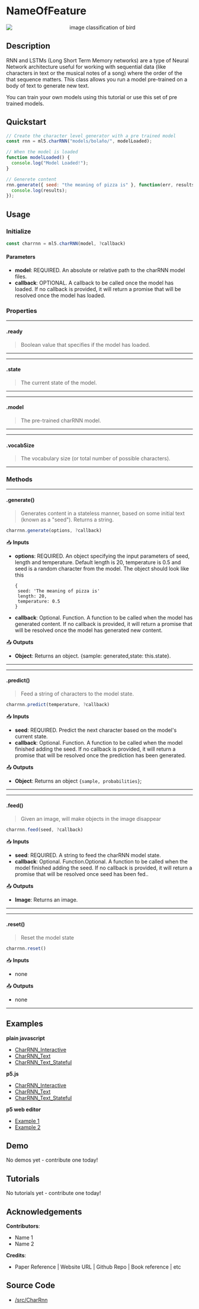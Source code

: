 # NameOfFeature


<center>
    <img style="display:block; max-height:20rem" alt="image classification of bird" src="https://via.placeholder.com/150">
</center>


## Description

RNN and LSTMs (Long Short Term Memory networks) are a type of Neural Network architecture useful for working with sequential data (like characters in text or the musical notes of a song) where the order of the that sequence matters. This class allows you run a model pre-trained on a body of text to generate new text.

You can train your own models using this tutorial or use this set of pre trained models.

## Quickstart

```js
// Create the character level generator with a pre trained model
const rnn = ml5.charRNN("models/bolaño/", modelLoaded);

// When the model is loaded
function modelLoaded() {
  console.log("Model Loaded!");
}

// Generete content
rnn.generate({ seed: "the meaning of pizza is" }, function(err, results) {
  console.log(results);
});
```


## Usage

### Initialize

```js
const charrnn = ml5.charRNN(model, ?callback)
```

#### Parameters
* **model**: REQUIRED. An absolute or relative path to the charRNN model files.
* **callback**: OPTIONAL. A callback to be called once the model has loaded. If no callback is provided, it will return a promise that will be resolved once the model has loaded.

### Properties


***
#### .ready
> Boolean value that specifies if the model has loaded.
***

***
#### .state
> The current state of the model.
***

***
#### .model
> The pre-trained charRNN model.
***

***
#### .vocabSize
> The vocabulary size (or total number of possible characters).
***


### Methods


***
#### .generate()
> Generates content in a stateless manner, based on some initial text (known as a "seed"). Returns a string.

```js
charrnn.generate(options, ?callback)
```

📥 **Inputs**

* **options**: REQUIRED. An object specifying the input parameters of seed, length and temperature. Default length is 20, temperature is 0.5 and seed is a random character from the model. The object should look like this
    ```
    {
     seed: 'The meaning of pizza is'
     length: 20,
     temperature: 0.5
    }
    ```
* **callback**: Optional. Function. A function to be called when the model has generated content. If no callback is provided, it will return a promise that will be resolved once the model has generated new content.

📤 **Outputs**

* **Object**: Returns an object. {sample: generated,state: this.state}.

***


***
#### .predict()
> Feed a string of characters to the model state.

```js
charrnn.predict(temperature, ?callback)
```

📥 **Inputs**
* **seed**: REQUIRED. Predict the next character based on the model's current state.
* **callback**: Optional. Function. A function to be called when the model finished adding the seed. If no callback is provided, it will return a promise that will be resolved once the prediction has been generated.

📤 **Outputs**

* **Object**: Returns an object `{sample, probabilities}`;

***

***
#### .feed()
> Given an image, will make objects in the image disappear

```js
charrnn.feed(seed, ?callback)
```

📥 **Inputs**
* **seed**: REQUIRED. A string to feed the charRNN model state.
* **callback**: Optional. Function.Optional. A function to be called when the model finished adding the seed. If no callback is provided, it will return a promise that will be resolved once seed has been fed..

📤 **Outputs**

* **Image**: Returns an image.

***

***
#### .reset()
> Reset the model state

```js
charrnn.reset()
```

📥 **Inputs**
* none

📤 **Outputs**

* none

***



## Examples

**plain javascript**
* [CharRNN_Interactive]()
* [CharRNN_Text]()
* [CharRNN_Text_Stateful]()


**p5.js**
* [CharRNN_Interactive]()
* [CharRNN_Text]()
* [CharRNN_Text_Stateful]()

**p5 web editor**
* [Example 1]()
* [Example 2]()

## Demo

No demos yet - contribute one today!

## Tutorials

No tutorials yet - contribute one today!

## Acknowledgements

**Contributors**:
  * Name 1
  * Name 2

**Credits**:
  * Paper Reference | Website URL | Github Repo | Book reference | etc

## Source Code

* [/src/CharRnn]()
